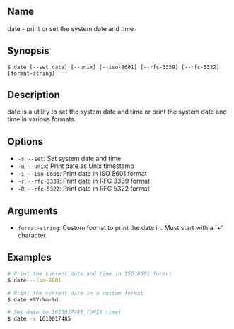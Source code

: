 ## Name

date - print or set the system date and time

## Synopsis

```**sh
$ date [--set date] [--unix] [--iso-8601] [--rfc-3339] [--rfc-5322] [format-string]
```

## Description

date is a utility to set the system date and time
or print the system date and time in various formats.

## Options

* `-s`, `--set`: Set system date and time
* `-u`, `--unix`: Print date as Unix timestamp
* `-i`, `--iso-8601`: Print date in ISO 8601 format
* `-r`, `--rfc-3339`: Print date in RFC 3339 format
* `-R`, `--rfc-5322`: Print date in RFC 5322 format

## Arguments

* `format-string`: Custom format to print the date in. Must start with a '+' character.

## Examples

```sh
# Print the current date and time in ISO 8601 format
$ date --iso-8601

# Print the current date in a custom format
$ date +%Y-%m-%d

# Set date to 1610017485 (UNIX time)
$ date -s 1610017485
```
